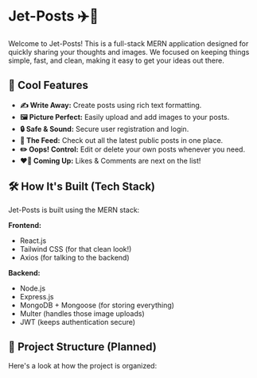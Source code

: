 # Jet-Posts ✈️📝

Welcome to Jet-Posts! This is a full-stack MERN application designed for quickly sharing your thoughts and images. We focused on keeping things simple, fast, and clean, making it easy to get your ideas out there.

## 🚀 Cool Features

*   **✍️ Write Away:** Create posts using rich text formatting.
*   **🖼️ Picture Perfect:** Easily upload and add images to your posts.
*   **🔒 Safe & Sound:** Secure user registration and login.
*   **📰 The Feed:** Check out all the latest public posts in one place.
*   **✏️ Oops! Control:** Edit or delete your own posts whenever you need.
*   **❤️💬 Coming Up:** Likes & Comments are next on the list!

## 🛠️ How It's Built (Tech Stack)

Jet-Posts is built using the MERN stack:

**Frontend:**
*   React.js
*   Tailwind CSS (for that clean look!)
*   Axios (for talking to the backend)

**Backend:**
*   Node.js
*   Express.js
*   MongoDB + Mongoose (for storing everything)
*   Multer (handles those image uploads)
*   JWT (keeps authentication secure)

## 📁 Project Structure (Planned)

Here's a look at how the project is organized:

